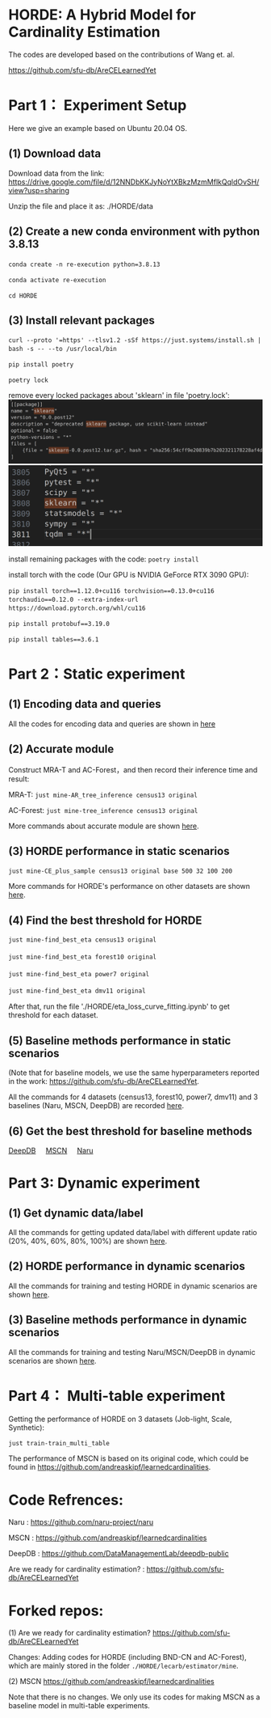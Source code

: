 # HORDE: A Hybrid Model for Cardinality Estimation

The codes are developed based on the contributions of Wang et. al. 

<https://github.com/sfu-db/AreCELearnedYet>

# Part 1： Experiment Setup

Here we give an example based on Ubuntu 20.04 OS.

## (1) Download data

Download data from the link: <https://drive.google.com/file/d/12NNDbKKJyNoYtXBkzMzmMflkQqldOvSH/view?usp=sharing>

Unzip the file and place it as: ./HORDE/data

## (2) Create a new conda environment with python 3.8.13

`conda create -n re-execution python=3.8.13`

`conda activate re-execution`

`cd HORDE`

## (3) Install relevant packages

`curl --proto '=https' --tlsv1.2 -sSf https://just.systems/install.sh | bash -s -- --to /usr/local/bin`

`pip install poetry`

`poetry lock`

remove every locked packages about 'sklearn' in file 'poetry.lock':
![image](https://github.com/kijomomiji/HORDE/blob/main/README_graphs/1.png)
![image](https://github.com/kijomomiji/HORDE/blob/main/README_graphs/2.png)

install remaining packages with the code: `poetry install`

install torch with the code (Our GPU is NVIDIA GeForce RTX 3090 GPU):

`pip install torch==1.12.0+cu116 torchvision==0.13.0+cu116 torchaudio==0.12.0 --extra-index-url https://download.pytorch.org/whl/cu116`

`pip install protobuf==3.19.0`

`pip install tables==3.6.1`

# Part 2：Static experiment

## (1) Encoding data and queries

All the codes for encoding data and queries are shown in  [here](./static_data_label_get.md)


## (2) Accurate module

Construct MRA-T and AC-Forest，and then record their inference time and result:

MRA-T: `just mine-AR_tree_inference census13 original`

AC-Forest: `just mine-tree_inference census13 original`

More commands about accurate module are shown [here](./static-accurate-command.md).

## (3) HORDE performance in static scenarios

`just mine-CE_plus_sample census13 original base 500 32 100 200`

More commands for HORDE's performance on other datasets are shown [here](./CE_plus_sample.md).

## (4) Find the best threshold for HORDE

```bash
just mine-find_best_eta census13 original

just mine-find_best_eta forest10 original

just mine-find_best_eta power7 original

just mine-find_best_eta dmv11 original
```

After that, run the file './HORDE/eta_loss_curve_fitting.ipynb' to get threshold for each dataset.

## (5) Baseline methods performance in static scenarios

(Note that for baseline models, we use the same hyperparameters reported in the work: <https://github.com/sfu-db/AreCELearnedYet>.

All the commands for 4 datasets (census13, forest10, power7, dmv11) and 3 baselines (Naru, MSCN, DeepDB) are recorded [here](./static_baseline_command.md).

## (6) Get the best threshold for baseline methods

[DeepDB](./HORDE/deepdb+forest.ipynb) &nbsp;&nbsp;&nbsp;  [MSCN](./HORDE/mscn+forest.ipynb) &nbsp;&nbsp;&nbsp; [Naru](./HORDE/naru+forest.ipynb)

# Part 3: Dynamic experiment

## (1) Get dynamic data/label

All the commands for getting updated data/label with different update ratio (20%, 40%, 60%, 80%, 100%) are shown [here](./dynamic_data_label_get.md).

## (2) HORDE performance in dynamic scenarios

All the commands for training and testing HORDE in dynamic scenarios are shown [here](./CE_plus_sample_update.md).

## (3) Baseline methods performance in dynamic scenarios

All the commands for training and testing Naru/MSCN/DeepDB in dynamic scenarios are shown [here](./dynamic_baseline_command.md).

# Part 4： Multi-table experiment

Getting the performance of HORDE on 3 datasets (Job-light, Scale, Synthetic):

```bash
just train-train_multi_table
```

The performance of MSCN is based on its original code, which could be found in <https://github.com/andreaskipf/learnedcardinalities>.

# Code Refrences:

Naru : <https://github.com/naru-project/naru>

MSCN : <https://github.com/andreaskipf/learnedcardinalities>

DeepDB : <https://github.com/DataManagementLab/deepdb-public>

Are we ready for cardinality estimation? : <https://github.com/sfu-db/AreCELearnedYet>

# Forked repos:

(1) Are we ready for cardinality estimation? <https://github.com/sfu-db/AreCELearnedYet>

Changes: Adding codes for HORDE (including BND-CN and AC-Forest), which are mainly stored in the folder `./HORDE/lecarb/estimator/mine`.

(2) MSCN <https://github.com/andreaskipf/learnedcardinalities>

Note that there is no changes. We only use its codes for making MSCN as a baseline model in multi-table experiments.



